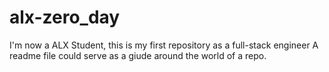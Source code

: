 # alx-zero_day
I'm now a ALX Student, this is my first repository as a full-stack engineer
A readme file could serve as a giude around the world of a repo.
